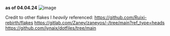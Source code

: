 **as of 04.04.24**
![image](https://github.com/dxcently/dxflake/assets/84099299/9e3a3df8-b97d-40c1-b74c-c7a5514d19d7)


Credit to other flakes I *heavily* referenced:
https://github.com/Ruixi-rebirth/flakes
https://gitlab.com/Zaney/zaneyos/-/tree/main?ref_type=heads
https://github.com/iynaix/dotfiles/tree/main
